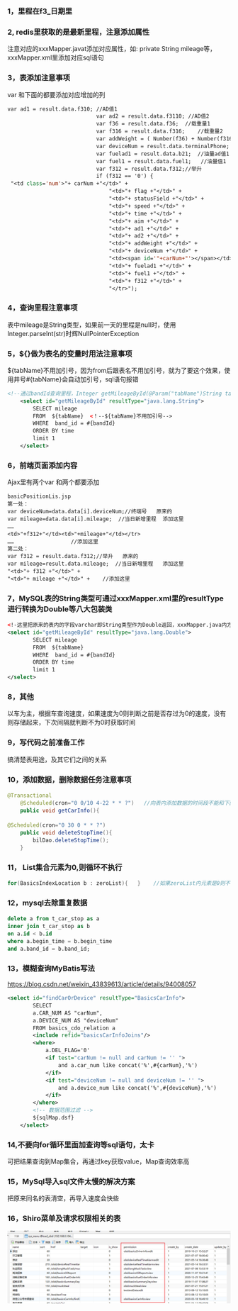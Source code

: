 ### 1，里程在f3_日期里

### 2,	redis里获取的是最新里程，注意添加属性

注意对应的xxxMapper.javat添加对应属性，如: private String mileage等，xxxMapper.xml里添加对应sql语句

### 3，表添加注意事项

var 和下面的<tr><td>都要添加对应增加的列

```jsp
var ad1 = result.data.f310; //AD值1
                            var ad2 = result.data.f3110; //AD值2
                            var f36 = result.data.f36;  //载重量1
                            var f316 = result.data.f316;    //载重量2
                            var addWeight = ( Number(f36) + Number(f316) ).toFixed(2);  //重量
                            var deviceNum = result.data.terminalPhone;  //终端号
                            var fuelad1 = result.data.b21;  //油量ad值1
                            var fuel1 = result.data.fuel1;   //油量值1
                            var f312 = result.data.f312;//举升
                            if (f312 == '0') {
 "<td class='num'>"+ carNum +"</td>" +
                                "<td>"+ flag +"</td>" +
                                "<td>"+ statusField +"</td>" +
                                "<td>"+ speed +"</td>" +
                                "<td>"+ time +"</td>" +
                                "<td>"+ aim +"</td>" +
                                "<td>"+ ad1 +"</td>" +
                                "<td>"+ ad2 +"</td>" +
                                "<td>"+ addWeight +"</td>" +
                                "<td>"+ deviceNum +"</td>" +
                                "<td><span id='"+carNum+"'></span></td>" +
                                "<td>"+ fuelad1 +"</td>" +
                                "<td>"+ fuel1 +"</td>" +
                                "<td>"+ f312 +"</td>" +
                                "</tr>");
```

### 4，查询里程注意事项

表中mileage是String类型，如果前一天的里程是null时，使用Integer.parseInt(str)时辉NullPointerException

### 5，${}做为表名的变量时用法注意事项

${tabName}不用加引号，因为from后跟表名不用加引号，就为了要这个效果，使用井号#{tabName}会自动加引号，sql语句报错

```xml
<!--通过bandId查询里程，Integer getMileageById(@Param("tabName")String tabName, @Param("bandId")String bandId)-->
	<select id="getMileageById" resultType="java.lang.String">
		SELECT mileage
		FROM  ${tabName}  <！--${tabName}不用加引号-->
		WHERE  band_id = #{bandId}
		ORDER BY time
		limit 1
	</select>
```

### 6，前端页面添加内容

Ajax里有两个var 和两个<td>都要添加

```jsp
basicPositionLis.jsp
第一处： 
var deviceNum=data.data[i].deviceNum;//终端号   原来的
var mileage=data.data[i].mileage;  //当日新增里程  添加这里
……
<td>"+f312+"</td><td>"+mileage+"</td></tr>
……				    //添加这里
第二处：
var f312 = result.data.f312;//举升   原来的
var mileage=result.data.mileage;  //当日新增里程   添加这里
"<td>"+ f312 +"</td>" +
"<td>"+ mileage +"</td>" +    //添加这里
```

### 7，MySQL表的String类型可通过xxxMapper.xml里的resultType进行转换为Double等八大包装类

```xml
<!-这里把原来的表内的字段varchar即String类型作为Double返回，xxxMapper.java内方法就可接受Double类型了-->
<select id="getMileageById" resultType="java.lang.Double">  
		SELECT mileage
		FROM  ${tabName}
		WHERE  band_id = #{bandId}
		ORDER BY time
		limit 1
</select>
```

### 8，其他

以车为主，根据车查询速度，如果速度为0则判断之前是否存过为0的速度，没有则存储起来，下次间隔就判断不为0时获取时间

### 9，写代码之前准备工作

搞清楚表用途，及其它们之间的关系

### 10，添加数据，删除数据任务注意事项

```java
@Transactional
    @Scheduled(cron="0 0/10 4-22 * * ?")   //向表内添加数据的时间段不能和下面删除数据定时事件冲突，否则白添加了
    public void getCarInfo(){
        
@Scheduled(cron="0 30 0 * * ?")
    public void deleteStopTime(){
        bilDao.deleteStopTime();
    }        
```

### 11， List集合元素为0,则循环不执行

```java
for(BasicsIndexLocation b : zeroList){   }    //如果zeroList内元素是0则不循环
```

### 12，mysql去除重复数据

```sql
delete a from t_car_stop as a 
inner join t_car_stop as b 
on a.id < b.id 
where a.begin_time = b.begin_time
and a.band_id = b.band_id;
```

### 13，模糊查询MyBatis写法

https://blog.csdn.net/weixin_43839613/article/details/94008057

```xml
<select id="findCarOrDevice" resultType="BasicsCarInfo">
		SELECT
		a.CAR_NUM AS "carNum",
		a.DEVICE_NUM AS "deviceNum"
		FROM basics_cdo_relation a
		<include refid="basicsCarInfoJoins"/>
		<where>
			a.DEL_FLAG='0'
			<if test="carNum != null and carNum != '' ">
				and a.car_num like concat('%',#{carNum},'%')
			</if>
			<if test="deviceNum != null and deviceNum != '' ">
				and a.device_num like concat('%',#{deviceNum},'%')
			</if>
		</where>
		<!-- 数据范围过滤 -->
		${sqlMap.dsf}
	</select>
```

### 14,不要向for循环里面加查询等sql语句，太卡

可把结果查询到Map集合，再通过key获取value，Map查询效率高

### 15，MySql导入sql文件太慢的解决方案

把原来同名的表清空，再导入速度会快些

### 16，Shiro菜单及请求权限相关的表

![image-20211106102939403](note-images/image-20211106102939403.png)
